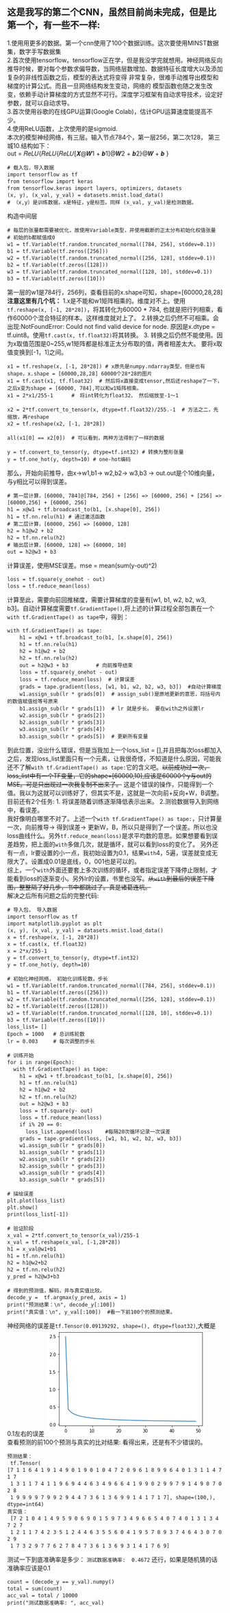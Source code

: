 ## 这是我写的第二个CNN，虽然目前尚未完成，但是比第一个，有一些不一样: 
1.使用用更多的数据。第一个cnn使用了100个数据训练。这次要使用MINST数据集，数字手写数据集<br>
2.首次使用tensorflow。tensorflow正在学，但是我没学完就想用。神经网络反向推导时候，要对每个参数求偏导数，当网络层数增加、数据特征长度增大以及添加复杂的非线性函数之后，模型的表达式将变得 非常复杂，很难手动推导出模型和梯度的计算公式。而且一旦网络结构发生变动，网络的 模型函数也随之发生改变，依赖手动计算梯度的方式显然不可行。深度学习框架有自动求导技术，设定好参数，就可以自动求导。<br>
3.首次使用谷歌的在线GPU运算(Google Colab)，估计GPU运算速度能提高不少。<br>
4.使用ReLU函数，上次使用的是sigmoid.<br>
本次的模型神经网络，有三层。输入节点784个，第一层256，第二次128， 第三城10.结构如下：<br>
    out = 𝑅𝑒𝐿𝑈{𝑅𝑒𝐿𝑈{𝑅𝑒𝐿𝑈[𝑿@𝑾1 + 𝒃1]@𝑾2 + 𝒃2}@𝑾 + 𝒃 }  <br>
```
# 载入包，导入数据
import tensorflow as tf
from tensorflow import keras
from tensorflow.keras import layers, optimizers, datasets
(x, y), (x_val, y_val) = datasets.mnist.load_data()  
# （x,y）是训练数据，x是特征，y是标签。同样 (x_val, y_val)是检测数据。
```
构造中间层
```
# 每层的张量都需要被优化，故使用Variable类型，并使用截断的正太分布初始化权值张量
# 初始的b都赋值成0
w1 = tf.Variable(tf.random.truncated_normal([784, 256], stddev=0.1)) 
b1 = tf.Variable(tf.zeros([256]))
w2 = tf.Variable(tf.random.truncated_normal([256, 128], stddev=0.1)) 
b2 = tf.Variable(tf.zeros([128]))
w3 = tf.Variable(tf.random.truncated_normal([128, 10], stddev=0.1)) 
b3 = tf.Variable(tf.zeros([10]))
```
第一层的w1是784行，256列，查看目前的x.shape可知，shape=[60000,28,28]<br> 
**注意这里有几个坑：** 1.x是不能和w1矩阵相乘的。维度对不上。使用`tf.reshape(x, [-1, 28*28])`，将其转化为60000 * 784, 也就是把行列相乘，看作60000个混合特征的样本。这样维度就对上了。 2.转换之后仍然不可相乘。会出现:NotFoundError: Could not find valid device for node. 原因是x.dtype = tf.uint8。使用`tf.cast(x, tf.float32)`将其转换。 3. 转换之后仍然不能使用。因为x取值范围是0~255,w1矩阵都是标准正太分布取的值，两者相差太大。 要将x取值变换到[-1，1]之间。<br>
```
x1 = tf.reshape(x, [-1, 28*28]) # x原先是numpy.ndarray类型，但是也有shape，x.shape = [60000,28,28] 60000个28*28的图片
x1 = tf.cast(x1, tf.float32)  # 然后将x直接变成tensor,然后还reshape了一下，之后x变为shape = [60000, 784],可以和w1矩阵相乘。
x1 = 2*x1/255-1      #　将int转化为float32， 然后缩放至-1～1

x2 = 2*tf.convert_to_tensor(x, dtype=tf.float32)/255.-1  # 方法之二，先缩放，再reshape
x2 = tf.reshape(x2, [-1, 28*28])

all(x1[0] == x2[0])  # 可以看到，两种方法得到了一样的数据

y = tf.convert_to_tensor(y, dtype=tf.int32) # 转换为整形张量
y = tf.one_hot(y, depth=10) # one-hot编码

```
那么，开始向前推导，由x->w1,b1-> w2,b2-> w3,b3 -> out.out是个10维向量，与y相比可以得到误差。
```
# 第一层计算，[60000, 784]@[784, 256] + [256] => [60000, 256] + [256] => [60000,256] + [60000, 256]
h1 = x@w1 + tf.broadcast_to(b1, [x.shape[0], 256]) 
h1 = tf.nn.relu(h1) # 通过激活函数
# 第二层计算，[60000, 256] => [60000, 128] 
h2 = h1@w2 + b2
h2 = tf.nn.relu(h2)
# 输出层计算，[60000, 128] => [60000, 10] 
out = h2@w3 + b3
```
计算误差，使用MSE误差。mse = mean(sum(y-out)^2)
```
loss = tf.square(y_onehot - out)
loss = tf.reduce_mean(loss)
```
计算至此，需要向前回推梯度，需要计算梯度的变量有[w1, b1, w2, b2, w3, b3]。自动计算梯度需要`tf.GradientTape()`,将上述的计算过程全部包裹在一个`with tf.GradientTape() as tape`中，得到：
```
with tf.GradientTape() as tape:
    h1 = x@w1 + tf.broadcast_to(b1, [x.shape[0], 256]) 
    h1 = tf.nn.relu(h1)
    h2 = h1@w2 + b2
    h2 = tf.nn.relu(h2)
    out = h2@w3 + b3         # 向前推导结束
    loss = tf.square(y_onehot - out)
    loss = tf.reduce_mean(loss)  # 计算误差
    grads = tape.gradient(loss, [w1, b1, w2, b2, w3, b3])  #自动计算梯度
    w1.assign_sub(lr * grads[0])  # assign_sub()是原地更新的意思，将括号内的数值赋值给等号原来
    b1.assign_sub(lr * grads[1])  # lr 就是步长。 要在with之外设置lr
    w2.assign_sub(lr * grads[2]) 
    b2.assign_sub(lr * grads[3]) 
    w3.assign_sub(lr * grads[4]) 
    b3.assign_sub(lr * grads[5])  # 更新所有变量
```
到此位置，没出什么错误，但是当我加上一个loss_list = [],并且把每次loss都加入之后，发现loss_list里面只有一个元素，让我很奇怪，不知道是什么原因，可能我还不了解`with tf.GradientTape() as tape:`它的含义吧。~~以前成功过一次，loss_list中有一个TF变量，它的shape=[60000,10],应该是60000个y与out的MSE。可是只出现过一次我复制不出来了。~~ 这是个错误的操作，只能得到一个值。我以为这就可以训练好了，但其实不是，这就是一次向前+反向+W，B调整。<br>
目前还有2个任务: 1. 将误差随着训练逐渐降低表示出来。 2.测验数据导入到网络中，看误差。<br>
我好像明白哪里不对了。上述一个`with tf.GradientTape() as tape:`，只计算量一次，向前推导-> 得到误差-> 更新W，B，所以只是得到了一个误差。所以也没loss曲线什么。另外`tf.reduce_mean(loss)`是求平均数的意思。如果想要看到误差趋势，把上面的`with`多做几次，就是循环，就可以看到loss的变化了。 另外还有一点，lr要设置的小一点，我初始设置为0.1，结果`with`4，5遍，误差就变成无限大了。设置成0.01是底线，0，001也是可以的。<br>
综上，一个`with`外面还要套上多次训练的循环，或者指定误差下降停止限制，才能看到loss的逐渐变小。另外lr的设置，书里也没写。~~从`with`到最后的误差下降图，整整隔了好几步，书中都跳过了。真是诸葛连坑。~~<br>
解决之后所有问题之后的完整代码:
```
# 导入包， 导入数据
import tensorflow as tf
import matplotlib.pyplot as plt
(x, y), (x_val, y_val) = datasets.mnist.load_data()
x = tf.reshape(x, [-1, 28*28])   
x = tf.cast(x, tf.float32)      
x = 2*x/255-1    
y = tf.convert_to_tensor(y, dtype=tf.int32) 
y = tf.one_hot(y, depth=10) 

# 初始化神经网络， 初始化训练轮数，步长
w1 = tf.Variable(tf.random.truncated_normal([784, 256], stddev=0.1)) 
b1 = tf.Variable(tf.zeros([256]))
w2 = tf.Variable(tf.random.truncated_normal([256, 128], stddev=0.1)) 
b2 = tf.Variable(tf.zeros([128]))
w3 = tf.Variable(tf.random.truncated_normal([128, 10], stddev=0.1)) 
b3 = tf.Variable(tf.zeros([10]))
loss_list= []  
Epoch = 1000   # 总训练轮数
lr = 0.003     # 每次调整的步长

# 训练开始
for i in range(Epoch):
  with tf.GradientTape() as tape:
    h1 = x@w1 + tf.broadcast_to(b1, [x.shape[0], 256]) 
    h1 = tf.nn.relu(h1) 
    h2 = h1@w2 + b2
    h2 = tf.nn.relu(h2）
    out = h2@w3 + b3
    loss = tf.square(y- out)
    loss = tf.reduce_mean(loss)
    if i% 20 == 0:    
      loss_list.append(loss)    #每隔20次循环记录一次误差
    grads = tape.gradient(loss, [w1, b1, w2, b2, w3, b3])
    w1.assign_sub(lr * grads[0]) 
    b1.assign_sub(lr * grads[1])
    w2.assign_sub(lr * grads[2]) 
    b2.assign_sub(lr * grads[3]) 
    w3.assign_sub(lr * grads[4]) 
    b3.assign_sub(lr * grads[5])

# 描绘误差
plt.plot(loss_list)
plt.show()
print(loss_list[-1])

# 验证阶段
x_val = 2*tf.convert_to_tensor(x_val)/255-1  
x_val = tf.reshape(x_val, [-1,28*28])
h1 = x_val@w1+b1
h1 = tf.nn.relu(h1)
h2 = h1@w2+b2
h2 = tf.nn.relu(h2)
y_pred = h2@w3+b3 

# 得到的预测值，解码，并与真实值比较。
decode_y =  tf.argmax(y_pred, axis = 1)
print("预测结果：\n", decode_y[:100])
print("真实值：\n", y_val[:100])  #看一下前100个的预测结果。
```
神经网络的误差是`tf.Tensor(0.09139292, shape=(), dtype=float32)`,大概是0.1左右的误差
<img src = "./pics/loss_list.png"><br>
查看预测的前100个预测与真实的比对结果: 看得出来，还是有不少错误的。<br>
```
预测结果：
 tf.Tensor(
[7 1 1 6 4 1 9 1 4 9 0 1 9 0 1 0 4 7 2 0 9 6 1 8 9 9 6 4 0 1 3 1 1 4 7 1 7
 1 3 1 1 7 4 1 1 9 6 9 4 4 6 3 4 9 6 6 4 1 9 9 0 2 9 9 7 9 1 4 9 0 7 0 2 8
 1 9 9 9 9 7 9 9 2 9 4 4 7 3 6 1 3 6 9 9 1 4 1 7 1 7], shape=(100,), dtype=int64)
真实值：
 [7 2 1 0 4 1 4 9 5 9 0 6 9 0 1 5 9 7 3 4 9 6 6 5 4 0 7 4 0 1 3 1 3 4 7 2 7
 1 2 1 1 7 4 2 3 5 1 2 4 4 6 3 5 5 6 0 4 1 9 5 7 8 9 3 7 4 6 4 3 0 7 0 2 9
 1 7 3 2 9 7 7 6 2 7 8 4 7 3 6 1 3 6 9 3 1 4 1 7 6 9]
```
测试一下到底准确率是多少： `测试数据准确率:  0.4672` 还行，如果是随机猜的话准确率应该是0.1<br>
```
count = (decode_y == y_val).numpy()
total = sum(count)
acc_val = total / 10000
print("测试数据准确率: ", acc_val)
```
